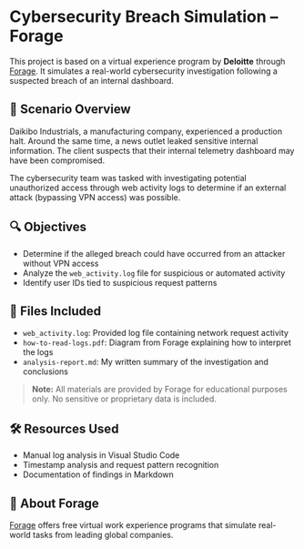 # Cybersecurity Breach Simulation – Forage

This project is based on a virtual experience program by **Deloitte** through [Forage](https://www.theforage.com/). It simulates a real-world cybersecurity investigation following a suspected breach of an internal dashboard.

## 🧩 Scenario Overview

Daikibo Industrials, a manufacturing company, experienced a production halt. Around the same time, a news outlet leaked sensitive internal information. The client suspects that their internal telemetry dashboard may have been compromised.

The cybersecurity team was tasked with investigating potential unauthorized access through web activity logs to determine if an external attack (bypassing VPN access) was possible.

## 🔍 Objectives

- Determine if the alleged breach could have occurred from an attacker without VPN access
- Analyze the `web_activity.log` file for suspicious or automated activity
- Identify user IDs tied to suspicious request patterns

## 📂 Files Included

- `web_activity.log`: Provided log file containing network request activity  
- `how-to-read-logs.pdf`: Diagram from Forage explaining how to interpret the logs  
- `analysis-report.md`: My written summary of the investigation and conclusions  

> **Note:** All materials are provided by Forage for educational purposes only. No sensitive or proprietary data is included.

## 🛠️ Resources Used

- Manual log analysis in Visual Studio Code  
- Timestamp analysis and request pattern recognition  
- Documentation of findings in Markdown

## 🔗 About Forage

[Forage](https://www.theforage.com/) offers free virtual work experience programs that simulate real-world tasks from leading global companies.
